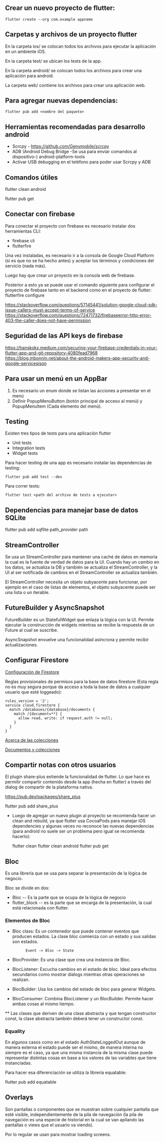 ## Crear un nuevo proyecto de flutter:  
``` 
flutter create --org com.example appname
``` 

## Carpetas y archivos de un proyecto flutter

En la carpeta ios/ se colocan todos los archivos para ejecutar la aplicación en
un ambiente iOS.

En la carpeta test/ se ubican los tests de la app.

En la carpeta android/ se colocan todos los archivos para crear una aplicación
para android.

La carpeta web/ contiene los archivos para crear una aplicación web.

## Para agregar nuevas dependencias:
```  
flutter pub add <nombre del paquete>
```

## Herramientas recomendadas para desarrollo android

* Scrcpy - https://github.com/Genymobile/scrcpy
* ADB (Android Debug Bridge -Se usa para enviar comandos al dispositivo-)
    android-platform-tools
* Activar USB debugging en el teléfono para poder usar Scrcpy y ADB

## Comandos útiles
flutter clean android

flutter pub get

## Conectar con firebase

Para conectar el proyecto con firebase es necesario instalar dos herramientas
CLI:
* firebase cli
* flutterfire

Una vez instaladas, es necesario ir a la consola de Google Cloud Platform (si
es que no se ha hecho antes) y aceptar los términos y condiciones del servicio
(nada más).

Luego hay que crear un proyecto en la consola web de firebase.

Posterior a esto ya se puede usar el comando siguiente para configurar el proyecto
de firebase tanto en el backend como en el proyecto de flutter:
flutterfire configure

https://stackoverflow.com/questions/57145441/solution-google-cloud-sdk-issue-callers-must-accept-terms-of-service
https://stackoverflow.com/questions/72471732/firebaseerror-http-error-403-the-caller-does-not-have-permission

## Seguridad de las API keys de firebase

https://hanskokx.medium.com/securing-your-firebase-credentials-in-your-flutter-app-and-git-repository-4080fead7968
https://blog.mbonnin.net/about-the-android-makers-app-security-and-google-servicesjson

## Para usar un menú en un AppBar

1. Es necesario un enum donde se listan las acciones a presentar en el menú
2. Definir PopupMenuButton (botón principal de acceso al menú) y PopupMenuItem
   (Cada elemento del menú).

## Testing

Existen tres tipos de tests para una aplicación flutter  

- Unit tests
- Integration tests
- Widget tests

Para hacer testing de una app es necesario instalar las dependencias de testing:
```  
flutter pub add test --dev
```  

Para correr tests:
```  
flutter test <path del archivo de tests a ejecutar>
```  

## Dependencias para manejar base de datos SQLite

flutter pub add sqflite path_provider path

## StreamController

Se usa un StreamController para mantener una caché de datos en memoria la cual
es la fuente de verdad de datos para la UI.  Cuando hay un cambio en los datos,
se actualiza la DB y también se actualiza el StreamController, y la UI al ser
notificada de cambios en el StreamController se actualiza también.

El StreamController necesita un objeto subyacente para funcionar, por ejemplo
en el caso de listas de elementos, el objeto subyacente puede ser una lista
o un iterable.

## FutureBuilder y AsyncSnapshot

FutureBuilder es un StatefulWidget que enlaza la lógica con la UI. Permite 
ejecutar la construcción de widgets mientras se recibe la respuesta de un Future
al cual se suscribe.

AsyncSnapshot envuelve una funcionalidad asíncrona y permite recibir 
actualizaciones.

## Configurar Firestore

[Configuración de Firestore](https://youtu.be/VPvVD8t02U8?t=85965)

Reglas provisionales de permisos para la base de datos firestore (Esta regla
no es muy segura porque da acceso a toda la base de datos a cualquier usuario
que esté loggeado):
```  
rules_version = '2';
service cloud.firestore {
  match /databases/{database}/documents {
    match /{document=**} {
      allow read, write: if request.auth != null;
    }
  }
}
```  

[Acerca de las colecciones](https://youtu.be/VPvVD8t02U8?t=86428)

[Documentos y colecciones](https://youtu.be/VPvVD8t02U8?t=86635)

## Compartir notas con otros usuarios

El plugin share-plus extiende la funcionalidad de flutter. Lo que hace es permitir
compartir contenido desde la app (hecha en flutter) a través del dialog
de compartir de la plataforma nativa.

https://pub.dev/packages/share_plus

flutter pub add share_plus

* Luego de agregar un nuevo plugin al proyecto se recomienda hacer un clean and
  rebuild, ya que flutter usa CocoaPods para manejar iOS dependencies y algunas
  veces no reconoce las nuevas dependencias (para android no suele ser un 
  problema pero igual se recomienda hacerlo):

  flutter clean
  flutter clean android
  flutter pub get

## Bloc

Es una librería que se usa para separar la presentación de la lógica de negocio.

Bloc se divide en dos:
* Bloc -- Es la parte que se ocupa de la lógica de negocio
* flutter_block -- es la parte que se encarga de la presentación, la cual está
    relacionada con flutter.

### Elementos de Bloc

* Bloc class: Es un contenedor que puede contener eventos que producen estados.
    La clase bloc comienza con un estado y sus salidas son estados.

            Event -> Bloc -> State

* BlocProvider: Es una clase que crea una instancia de Bloc.

* BlocListener: Escucha cambios en el estado de bloc. Ideal para efectos secundarios
  como mostrar dialogs mientras otras operaciones se realizan.

* BlocBuilder: Usa los cambios del estado de bloc para generar Widgets.

* BlocConsumer: Combina BlocListener y un BlocBuilder. Permite hacer ambas cosas
  al mismo tiempo.

** Las clases que deriven de una clase abstracta y que tengan constructor const,
   la clase abstracta también deberá tener un constructor const.

### Equality

En algunos casos como en el estado AuthStateLoggedOut aunque de manera externa
el estado puede ser el mismo, de manera interna no siempre es el caso, ya que
una misma instancia de la misma clase puede representar distintas cosas en base
a los valores de las variables que tiene instanciadas.

Para hacer esa diferenciación se utiliza la librería equatable:

flutter pub add equatable

## Overlays

Son pantallas o componentes que se muestran sobre cualquier pantalla que esté
visible, independientemente de la pila de navegación (la pila de navegación
es una especie de historial en la cual se van apilando las pantallas o views
que el usuario va viendo). 

Por lo regular se usan para mostrar loading screens.